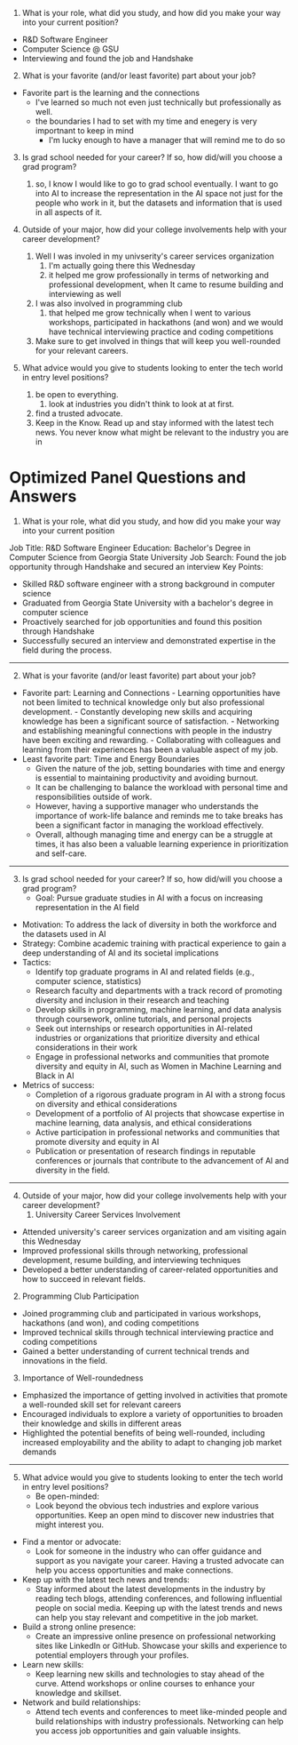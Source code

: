 

1. What is your role, what did you study, and how did you make your way into your current position?

- R&D Software Engineer 
- Computer Science @ GSU
- Interviewing and found the job and Handshake


2.  What is your favorite (and/or least favorite) part about your job? 

- Favorite part is the learning and the connections
	- I've learned so much not even just technically but professionally as well.
	- the boundaries I had to set with my time and enegery is very importnant to keep in mind
		- I'm lucky enough to have a manager that will remind me to do so


3.  Is grad school needed for your career? If so, how did/will you choose a grad program?
	1. so, I know I would like to go to grad school eventually. I want to go into AI to increase the representation in the AI space not just for the people who work in it, but the datasets and information that is used in all aspects of it. 
    

4.  Outside of your major, how did your college involvements help with your career development?
	1. Well I was involed in my univserity's career services organization
		1. I'm actually going there this Wednesday
		2. it helped me grow professionally in terms of networking and professional development, when It came to resume building and interviewing as well
	2. I was also involved in programming club
		1. that helped me grow technically when I went to various workshops, participated in hackathons (and won) and we would have technical interviewing practice and coding competitions
	3. Make sure to get involved in things that will keep you well-rounded for your relevant careers. 
    
5.  What advice would you give to students looking to enter the tech world in entry level positions?
	1. be open to everything. 
		1. look at industries you didn't think to look at at first.
	2. find a trusted advocate. 
	3. Keep in the Know. Read up and stay informed with the latest tech news. You never know what might be relevant to the industry you are in 


# Optimized Panel Questions and Answers


1.   What is your role, what did you study, and how did you make your way into your current position

Job Title: R&D Software Engineer
Education: Bachelor's Degree in Computer Science from Georgia State University
Job Search: Found the job opportunity through Handshake and secured an interview
Key Points: 
- Skilled R&D software engineer with a strong background in computer science 
- Graduated from Georgia State University with a bachelor's degree in computer science
- Proactively searched for job opportunities and found this position through Handshake
- Successfully secured an interview and demonstrated expertise in the field during the process.
	
---

2.  What is your favorite (and/or least favorite) part about your job? 

-    Favorite part: Learning and Connections
    -   Learning opportunities have not been limited to technical knowledge only but also professional development.
    -   Constantly developing new skills and acquiring knowledge has been a significant source of satisfaction.
    -   Networking and establishing meaningful connections with people in the industry have been exciting and rewarding.
    -   Collaborating with colleagues and learning from their experiences has been a valuable aspect of my job.
-   Least favorite part: Time and Energy Boundaries
    -   Given the nature of the job, setting boundaries with time and energy is essential to maintaining productivity and avoiding burnout.
    -   It can be challenging to balance the workload with personal time and responsibilities outside of work.
    -   However, having a supportive manager who understands the importance of work-life balance and reminds me to take breaks has been a significant factor in managing the workload effectively.
    -   Overall, although managing time and energy can be a struggle at times, it has also been a valuable learning experience in prioritization and self-care.  
---
3.  Is grad school needed for your career? If so, how did/will you choose a grad program?
    -   Goal: Pursue graduate studies in AI with a focus on increasing representation in the AI field
-   Motivation: To address the lack of diversity in both the workforce and the datasets used in AI
-   Strategy: Combine academic training with practical experience to gain a deep understanding of AI and its societal implications
-   Tactics:
    -   Identify top graduate programs in AI and related fields (e.g., computer science, statistics)
    -   Research faculty and departments with a track record of promoting diversity and inclusion in their research and teaching
    -   Develop skills in programming, machine learning, and data analysis through coursework, online tutorials, and personal projects
    -   Seek out internships or research opportunities in AI-related industries or organizations that prioritize diversity and ethical considerations in their work
    -   Engage in professional networks and communities that promote diversity and equity in AI, such as Women in Machine Learning and Black in AI
-   Metrics of success:
    -   Completion of a rigorous graduate program in AI with a strong focus on diversity and ethical considerations
    -   Development of a portfolio of AI projects that showcase expertise in machine learning, data analysis, and ethical considerations
    -   Active participation in professional networks and communities that promote diversity and equity in AI
    -   Publication or presentation of research findings in reputable conferences or journals that contribute to the advancement of AI and diversity in the field.
---

4.  Outside of your major, how did your college involvements help with your career development?
    1.  University Career Services Involvement

-   Attended university's career services organization and am visiting again this Wednesday
-   Improved professional skills through networking, professional development, resume building, and interviewing techniques
-   Developed a better understanding of career-related opportunities and how to succeed in relevant fields.

2.  Programming Club Participation

-   Joined programming club and participated in various workshops, hackathons (and won), and coding competitions
-   Improved technical skills through technical interviewing practice and coding competitions
-   Gained a better understanding of current technical trends and innovations in the field.

3.  Importance of Well-roundedness

-   Emphasized the importance of getting involved in activities that promote a well-rounded skill set for relevant careers
-   Encouraged individuals to explore a variety of opportunities to broaden their knowledge and skills in different areas
-   Highlighted the potential benefits of being well-rounded, including increased employability and the ability to adapt to changing job market demands
---

5.  What advice would you give to students looking to enter the tech world in entry level positions?
	- Be open-minded:
    -   Look beyond the obvious tech industries and explore various opportunities. Keep an open mind to discover new industries that might interest you.
-   Find a mentor or advocate:
    -   Look for someone in the industry who can offer guidance and support as you navigate your career. Having a trusted advocate can help you access opportunities and make connections.
-   Keep up with the latest tech news and trends:
    -   Stay informed about the latest developments in the industry by reading tech blogs, attending conferences, and following influential people on social media. Keeping up with the latest trends and news can help you stay relevant and competitive in the job market.
-   Build a strong online presence:
    -   Create an impressive online presence on professional networking sites like LinkedIn or GitHub. Showcase your skills and experience to potential employers through your profiles.
-   Learn new skills:
    -   Keep learning new skills and technologies to stay ahead of the curve. Attend workshops or online courses to enhance your knowledge and skillset.
-   Network and build relationships:
    -   Attend tech events and conferences to meet like-minded people and build relationships with industry professionals. Networking can help you access job opportunities and gain valuable insights.